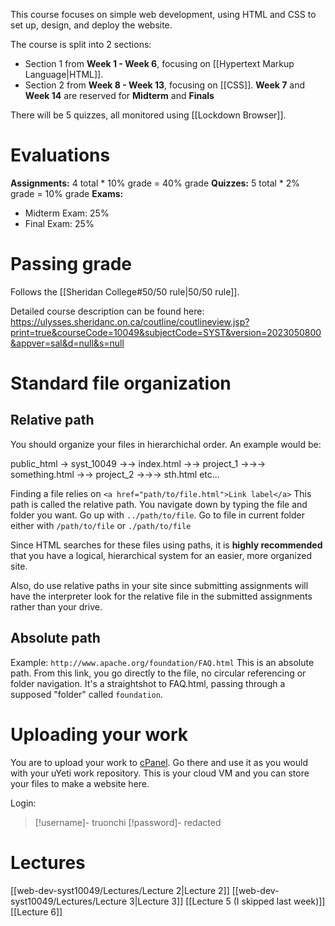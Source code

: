 This course focuses on simple web development, using HTML and CSS to set up, design, and deploy the website. 

The course is split into 2 sections: 
- Section 1 from **Week 1 - Week 6**, focusing on [[Hypertext Markup Language|HTML]].
- Section 2 from **Week 8 - Week 13**, focusing on [[CSS]].
**Week 7** and **Week 14** are reserved for **Midterm** and **Finals**

There will be 5 quizzes, all monitored using [[Lockdown Browser]].

# Evaluations
**Assignments:** 4 total * 10% grade = 40% grade
**Quizzes:** 5 total * 2% grade = 10% grade
**Exams:** 
- Midterm Exam: 25%
- Final Exam: 25%
# Passing grade
Follows the [[Sheridan College#50/50 rule|50/50 rule]].

Detailed course description can be found here: https://ulysses.sheridanc.on.ca/coutline/coutlineview.jsp?print=true&courseCode=10049&subjectCode=SYST&version=2023050800&appver=sal&d=null&s=null
# Standard file organization
## Relative path
You should organize your files in hierarchichal order.
An example would be:

public_html
-> syst_10049
->-> index.html
->-> project_1
->->-> something.html
->-> project_2
->->-> sth.html
etc...

Finding a file relies on  `<a href="path/to/file.html">Link label</a>`
This path is called the relative path. You navigate down by typing the file and folder you want. Go up with `../path/to/file`. Go to file in current folder either with `/path/to/file` or `./path/to/file`

Since HTML searches for these files using paths, it is **highly recommended** that you have a logical, hierarchical system for an easier, more organized site.

Also, do use relative paths in your site since submitting assignments will have the interpreter look for the relative file in the submitted assignments rather than your drive. 
## Absolute path
Example: `http://www.apache.org/foundation/FAQ.html`
This is an absolute path. From this link, you go directly to the file, no circular referencing or folder navigation. It's a straightshot to FAQ.html, passing through a supposed "folder" called `foundation`.
# Uploading your work
You are to upload your work to <a href="https://tech.fast.sheridanc.on.ca/services/lamp">cPanel</a>. Go there and use it as you would with your uYeti work repository. This is your cloud VM and you can store your files to make a website here.

Login:
> [!username]- truonchi
> [!password]- redacted
# Lectures
[[web-dev-syst10049/Lectures/Lecture 2|Lecture 2]]
[[web-dev-syst10049/Lectures/Lecture 3|Lecture 3]]
[[Lecture 5 (I skipped last week)]]
[[Lecture 6]]